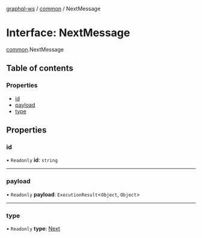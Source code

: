 [graphql-ws](../README.md) / [common](../modules/common.md) / NextMessage

# Interface: NextMessage

[common](../modules/common.md).NextMessage

## Table of contents

### Properties

- [id](common.nextmessage.md#id)
- [payload](common.nextmessage.md#payload)
- [type](common.nextmessage.md#type)

## Properties

### id

• `Readonly` **id**: `string`

___

### payload

• `Readonly` **payload**: `ExecutionResult`<`Object`, `Object`\>

___

### type

• `Readonly` **type**: [Next](../enums/common.messagetype.md#next)
